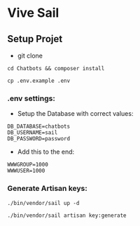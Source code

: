# Vive Sail

## Setup Projet

- git clone

```
cd Chatbots && composer install
```

```
cp .env.example .env
```

### .env settings:

- Setup the Database with correct values:

```
DB_DATABASE=chatbots
DB_USERNAME=sail
DB_PASSWORD=password
```

- Add this to the end:

```
WWWGROUP=1000
WWWUSER=1000
```

### Generate Artisan keys:

```
./bin/vendor/sail up -d
```

```
./bin/vendor/sail artisan key:generate
```
